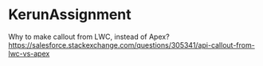 # KerunAssignment

Why to make callout from LWC, instead of Apex?
https://salesforce.stackexchange.com/questions/305341/api-callout-from-lwc-vs-apex
